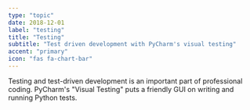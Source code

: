 ```yaml
---
type: "topic"
date: 2018-12-01
label: "testing"
title: "Testing"
subtitle: "Test driven development with PyCharm's visual testing"
accent: "primary"
icon: "fas fa-chart-bar"
---
```


Testing and test-driven development is an important part of professional 
coding. PyCharm's "Visual Testing" puts a friendly GUI on writing and 
running Python tests.

